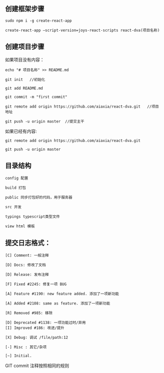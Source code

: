 
## 创建框架步骤
    sudo npm i -g create-react-app
 
    create-react-app —script-version=joys-react-scripts react-dva(项目名称)

## 创建项目步骤
如果项目没有内容：


    echo "# 项目名称" >> README.md

    git init   //初始化

    git add README.md

    git commit -m "first commit"

    git remote add origin https://github.com/aiaxia/react-dva.git   //项目地址

    git push -u origin master  //提交主干

    

如果已经有内容:


    git remote add origin https://github.com/aiaxia/react-dva.git

    git push -u origin master

## 目录结构

    config 配置

    build 打包

    public 同步打包好的代码，用于服务器

    src 开发

    typings typescript类型文件

    view html 模板

## 提交日志格式：

    [C] Comment: 一般注释

    [D] Docs: 修改了文档

    [D] Release: 发布注释

    [F] Fixed #2245: 修复一项 BUG

    [A] Feature #1190: new feature added. 添加了一项新功能

    [A] Added #2108: same as feature. 添加了一项新功能

    [R] Removed #985: 移除

    [D] Deprecated #1138: 一项功能过时/弃用
    [I] Improved #186: 改进/提升

    [X] Debug: 调试 /file/path:12

    [-] Misc : 其它/杂项

    [~] Initial.

GIT commit 注释按照相同的规则
